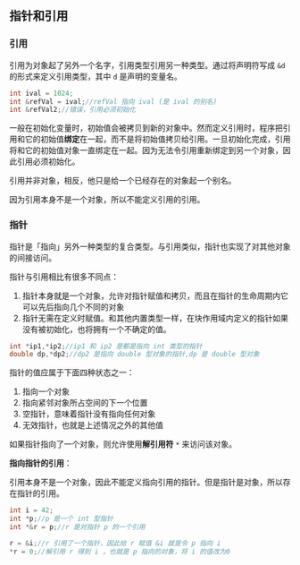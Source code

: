 ## 指针和引用

### 引用

引用为对象起了另外一个名字，引用类型引用另一种类型。通过将声明符写成 `&d` 的形式来定义引用类型，其中 `d` 是声明的变量名。

```cpp
int ival = 1024;
int &refVal = ival;//refVal 指向 ival (是 ival 的别名)
int &refVal2;//错误，引用必须初始化
```

一般在初始化变量时，初始值会被拷贝到新的对象中。然而定义引用时，程序把引用和它的初始值**绑定**在一起，而不是将初始值拷贝给引用。一旦初始化完成，引用将和它的初始值对象一直绑定在一起。因为无法令引用重新绑定到另一个对象，因此引用必须初始化。

引用并非对象，相反，他只是给一个已经存在的对象起一个别名。

因为引用本身不是一个对象，所以不能定义引用的引用。

### 指针

指针是「指向」另外一种类型的复合类型。与引用类似，指针也实现了对其他对象的间接访问。

指针与引用相比有很多不同点：

1. 指针本身就是一个对象，允许对指针赋值和拷贝，而且在指针的生命周期内它可以先后指向几个不同的对象
2. 指针无需在定义时赋值。和其他内置类型一样，在块作用域内定义的指针如果没有被初始化，也将拥有一个不确定的值。

```cpp
int *ip1,*ip2;//ip1 和 ip2 是都是指向 int 类型的指针
double dp,*dp2;//dp2 是指向 double 型对象的指针,dp 是 double 型对象
```

指针的值应属于下面四种状态之一：

1. 指向一个对象
2. 指向紧邻对象所占空间的下一个位置
3. 空指针，意味着指针没有指向任何对象
4. 无效指针，也就是上述情况之外的其他值

如果指针指向了一个对象，则允许使用**解引用符** `*` 来访问该对象。

**指向指针的引用**：

引用本身不是一个对象，因此不能定义指向引用的指针。但是指针是对象，所以存在指针的引用。

```cpp
int i = 42;
int *p;//p 是一个 int 型指针
int *&r = p;//r 是对指针 p 的一个引用

r = &i;//r 引用了一个指针，因此给 r 赋值 &i 就是令 p 指向 i
*r = 0;//解引用 r 得到 i ，也就是 p 指向的对象，将 i 的值改为0
```


